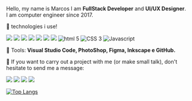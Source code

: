<p align="left"> 
  Hello, my name is Marcos I am <strong>FullStack Developer</strong> and <strong>UI/UX Designer</strong>.<br>
  I am computer engineer since 2017.
</p>

<p align="left">
  🚀 technologies i use!
</p>
<div>
  
  <img src="https://xesque.rocketseat.dev/platform/tech/reactjs.svg" />
  <img src="https://xesque.rocketseat.dev/platform/tech/react-native.svg" />
  <img src="https://xesque.rocketseat.dev/platform/tech/typescript.svg" />
  <img src="https://xesque.rocketseat.dev/platform/tech/node.svg" />
  
  <img src="https://xesque.rocketseat.dev/platform/tech/redux.svg" />
  <img src="https://xesque.rocketseat.dev/platform/tech/graphql.svg" />
  <img src="https://xesque.rocketseat.dev/platform/tech/nextjs.svg" />

  <img src="https://xesque.rocketseat.dev/platform/tech/html5.svg" alt="html 5"/>
  <img src="https://xesque.rocketseat.dev/platform/tech/css3.svg"  alt="CSS 3"/>
  <img src="https://xesque.rocketseat.dev/platform/tech/javascript.svg" alt="Javascript"/>
  
</div>

<p align="left">
  💼 Tools: <strong>Visual Studio Code, PhotoShop, Figma, Inkscape e GitHub.</strong>
</p>

<p align="left">
  💌 If you want to carry out a project with me (or make small talk), don't hesitate to send me a message: 
</p>

<p align="left">
  <a href="https://www.linkedin.com/in/marcosnsouza" alt="Linkedin">
  <img src="https://img.shields.io/badge/-Linkedin-0e76a8?style=for-the-badge&logo=Linkedin&logoColor=white&link=https://www.linkedin.com/in/marcosnsouza" /></a>

  <a href="https://www.facebook.com/markos.nunnes.87/" alt="Facebook">
  <img src="https://img.shields.io/badge/-Facebook-3b5998?style=for-the-badge&logo=facebook&logoColor=white&link=https://www.facebook.com/markos.nunnes.87/"/></a>

  <a href="https://www.outlook.com/nipfhire/" alt="Instagram">
  <img src="https://img.shields.io/badge/-Instagram-DF0174?style=for-the-badge&logo=instagram&logoColor=white&link=https://www.instagram.com/nipfhire/"/></a>
  
   <a href="https://api.whatsapp.com/send?phone=5513991179703" alt="Whatsapp">
  <img src="https://img.shields.io/badge/-Whatsapp-25D366?style=for-the-badge&logo=whatsapp&logoColor=white&link=https://api.whatsapp.com/send?phone=5513991179703"/></a>
</p>  

[![Top Langs](https://github-readme-stats.vercel.app/api/top-langs/?username=MarcosNSouza87&layout=compact&theme=radical)](https://github.com/anuraghazra/github-readme-stats)
